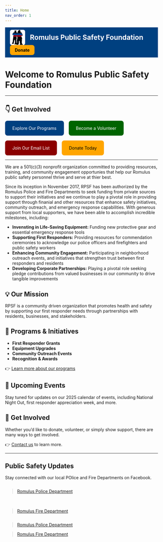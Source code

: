 ```yaml
---
title: Home
nav_order: 1
---
```


<div style="background-color: #004080; color: white; padding: 0.5rem 1rem; display: flex; align-items: center; justify-content: space-between; flex-wrap: wrap;">
  <div style="display: flex; align-items: center; gap: 1rem;">
    <img src="IMG_7829.jpeg" alt="Romulus PSF Logo" style="height:50px; border-radius: 6px;" />
    <span style="font-size: 1.4rem; font-weight: bold;">Romulus Public Safety Foundation</span>
  </div>
  <a href="Donate.html" style="background-color: #FFA500; color: black; padding: 0.5rem 1rem; border-radius: 8px; text-decoration: none; font-weight: bold;">Donate</a>
</div>

# Welcome to Romulus Public Safety Foundation

---

## 👇 Get Involved

<div style="display: flex; gap: 1rem; flex-wrap: wrap;">
  <a href="Programs.md" style="background-color:#004080; color:white; padding:1rem 1.5rem; border-radius:8px; text-decoration:none;">Explore Our Programs</a>
  <a href="Volunteer.md" style="background-color:#006400; color:white; padding:1rem 1.5rem; border-radius:8px; text-decoration:none;">Become a Volunteer</a>
  <a href="Signup.md" style="background-color:#8B0000; color:white; padding:1rem 1.5rem; border-radius:8px; text-decoration:none;">Join Our Email List</a>
  <a href="Donate.md" style="background-color:#FFA500; color:black; padding:1rem 1.5rem; border-radius:8px; text-decoration:none;">Donate Today</a>
</div>

---


We are a 501(c)(3) nonprofit organization committed to providing resources, training, and community engagement opportunies that help our Romulus public safety personnel thrive and serve at thier best.

Since its inception in November 2017, RPSF has been authorized by the Romulus Police and Fire Departments to seek funding from private sources to support their initiatives and we continue to play a pivotal role in providing support through finanial and other resources that enhance safety initiatives, community outreach, and emergency response capabilities. With generous support from local supporters, we have been able to accomplish incredible milestones, including:

- **Invensting in Life-Saving Equipment:** Funding new protective gear and essential emergency response tools
- **Supporting First Responders:** Providing resources for commendation ceremonies to acknowledge our police officers and firefighters and public safety workers
- **Enhancing Community Engagement:** Participating in neighborhood outreach events, and initiatives that strengthen trust between first responders and residents
- **Developing Corporate Partnerships:** Playing a pivotal role seeking pledge contributions from valued businesses in our community to drive tangible improvements

## 💡 Our Mission

RPSF is a community driven organization that promotes health and safety by supporting our first responder needs through partnerships with residents, businesses, and stakeholders.

## 🚨 **Programs** & Initiatives

- **First Responder Grants**
- **Equipment Upgrades**
- **Community Outreach Events**
- **Recognition & Awards**

👉 [Learn more about our programs](docs/programs.md)

## 📅 Upcoming **Events**

Stay tuned for updates on our 2025 calendar of events, including National Night Out, first responder appreciation week, and more.

## 🤝 Get Involved

Whether you’d like to donate, volunteer, or simply show support, there are many ways to get involved.

👉 [Contact us](docs/contact.md) to learn more.

---

## Public Safety Updates

Stay connected with our local POlice and Fire Departments on Facebook.

<div style="display: flex; flex-wrap: wrap; gap: 20px; justify-content: center;">

  <div style="flex: 1; min-width: 300px;">
    <div class="fb-page" data-href="https://www.facebook.com/RomulusPoliceDepartment" data-tabs="timeline" data-width="340" data-height="500" data-small-header="true" data-adapt-container-width="true" data-hide-cover="false" data-show-facepile="true">
      <blockquote cite="https://www.facebook.com/RomulusPoliceDepartment" class="fb-xfbml-parse-ignore">
        <a href="https://www.facebook.com/RomulusPoliceDepartment">Romulus Police Department</a>
      </blockquote>
    </div>
  </div>

  <div style="flex: 1; min-width: 300px;">
    <div class="fb-page" data-href="https://www.facebook.com/romulusfiredepartment" data-tabs="timeline" data-width="340" data-height="500" data-small-header="true" data-adapt-container-width="true" data-hide-cover="false" data-show-facepile="true">
      <blockquote cite="https://www.facebook.com/romulusfiredepartment" class="fb-xfbml-parse-ignore">
        <a href="https://www.facebook.com/romulusfiredepartment">Romulus Fire Department</a>
      </blockquote>
    </div>
  </div>

</div>

<div class="fb-page" data-href="https://www.facebook.com/RomulusPD" data-tabs="timeline" data-width="340" data-height="500" data-small-header="false" data-adapt-container-width="true" data-hide-cover="false" data-show-facepile="true"><blockquote cite="https://www.facebook.com/RomulusPD" class="fb-xfbml-parse-ignore"><a href="https://www.facebook.com/RomulusPD">Romulus Police Department</a></blockquote></div>

<div class="fb-page" data-href="https://www.facebook.com/RomulusFD" data-tabs="timeline" data-width="340" data-height="500" data-small-header="false" data-adapt-container-width="true" data-hide-cover="false" data-show-facepile="true"><blockquote cite="https://www.facebook.com/RomulusFD" class="fb-xfbml-parse-ignore"><a href="https://www.facebook.com/RomulusFD">Romulus Fire Department</a></blockquote></div>
